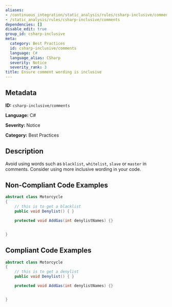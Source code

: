 ```yaml
---
aliases:
- /continuous_integration/static_analysis/rules/csharp-inclusive/comments
- /static_analysis/rules/csharp-inclusive/comments
dependencies: []
disable_edit: true
group_id: csharp-inclusive
meta:
  category: Best Practices
  id: csharp-inclusive/comments
  language: C#
  language_alias: CSharp
  severity: Notice
  severity_rank: 3
title: Ensure comment wording is inclusive
---
```

<!--  SOURCED FROM https://github.com/DataDog/datadog-static-analyzer-rule-docs -->


## Metadata
**ID:** `csharp-inclusive/comments`

**Language:** C#

**Severity:** Notice

**Category:** Best Practices

## Description
Avoid using words such as `blacklist`, `whitelist`, `slave` or `master` in comments. Consider using more inclusive wording in your code.

## Non-Compliant Code Examples
```csharp
abstract class Motorcycle
{
    // this is to get a blacklist
    public void Denylist() { }

    protected void AddGas(int denylistNames) {}


}
```

## Compliant Code Examples
```csharp
abstract class Motorcycle
{
    // this is to get a denylist
    public void Denylist() { }

    protected void AddGas(int denylistNames) {}


}
```

